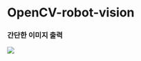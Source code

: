 # OpenCV-robot-vision
### 간단한 이미지 출력
<img src='https://user-images.githubusercontent.com/87973617/222629412-391e4d0b-3a8b-4bee-872b-a8cbef60cc3c.PNG'>
